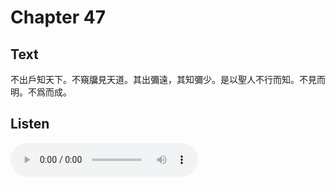 # Chapter 47

## Text

不出戶知天下。不窺牖見天道。其出彌遠，其知彌少。是以聖人不行而知。不見而明。不爲而成。

## Listen

<audio controls>
  <source src="./generated_audio/daodejing_47.wav" type="audio/wav">
  Your browser does not support the audio element.
</audio>
